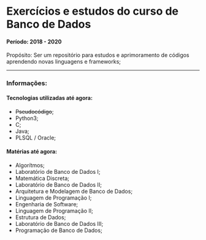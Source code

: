 # Exercícios e estudos do curso de Banco de Dados
#### Período: 2018 - 2020
Propósito: Ser um repositório para estudos e aprimoramento de códigos aprendendo novas linguagens e frameworks;

---
### Informações:
#### Tecnologias utilizadas até agora:
- ~~Pseudocódigo~~;
- Python3;
- C;
- Java;
- PLSQL / Oracle;

#### Matérias até agora:
- Algorítmos;
- Laboratório de Banco de Dados I;
- Matemática Discreta;
- Laboratório de Banco de Dados II;
- Arquitetura e Modelagem de Banco de Dados;
- Linguagem de Programação I;
- Engenharia de Software;
- Linguagem de Programação II;
- Estrutura de Dados;
- Laboratório de Banco de Dados III;
- Programação de Banco de Dados;
